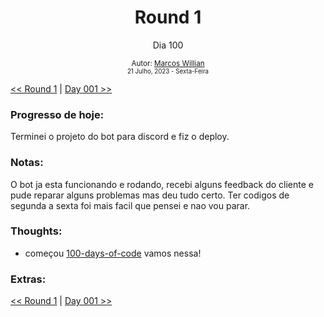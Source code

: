 <div align="center">
  <h1>Round 1</h1>
  <p>Dia 100 </p>

  <sub>
    Autor: <a href="https://github.com/marcosmwx" target="_blank">Marcos Willian</a>
    <br>
    <small> 21 Julho, 2023 - Sexta-Feira</small>
  </sub>
</div>

[<< Round 1](./README.MD) | [Day 001 >>](dia001.md)

### Progresso de hoje:

Terminei o projeto do bot para discord e fiz o deploy.

### Notas:

O bot ja esta funcionando e rodando, recebi alguns feedback do cliente e pude reparar alguns problemas mas deu tudo certo.
Ter codigos de segunda a sexta foi mais facil que pensei e nao vou parar.

### Thoughts:

- começou [100-days-of-code](https://github.com/marcosmwx/100DaysOfCode) vamos nessa!

### Extras:

[<< Round 1](./README.MD) | [Day 001 >>](dia001.md)
